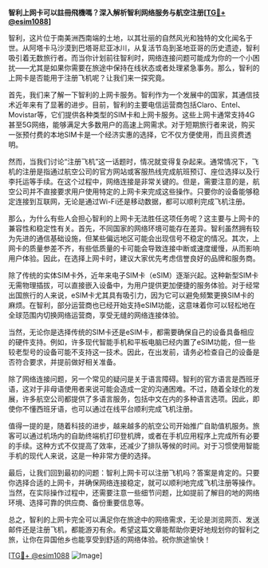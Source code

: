 **智利上网卡可以註冊飛機嗎？深入解析智利网络服务与航空注册[[TG💪+ @esim1088](https://t.me/s/esim1088)]**

智利，这片位于南美洲西南端的土地，以其壮丽的自然风光和独特的文化闻名于世。从阿塔卡马沙漠到巴塔哥尼亚冰川，从复活节岛到圣地亚哥的历史遗迹，智利吸引着无数旅行者。而当你计划前往智利时，网络连接问题可能成为你的一个小困扰——尤其是如果你需要在旅途中保持在线状态或者处理紧急事务。那么，智利的上网卡是否能用于注册飞机呢？让我们来一探究竟。

首先，我们来了解一下智利的上网卡服务。智利作为一个发展中的国家，其通信技术近年来有了显著的进步。目前，智利的主要电信运营商包括Claro、Entel、Movistar等，它们提供各种类型的SIM卡和上网卡服务。这些上网卡通常支持4G甚至5G网络，能够满足大多数用户的高速上网需求。对于短期旅行者来说，购买一张预付费的本地SIM卡是一个经济实惠的选择，它不仅方便使用，而且资费透明。

然而，当我们讨论“注册飞机”这一话题时，情况就变得复杂起来。通常情况下，飞机的注册是指通过航空公司的官方网站或客服热线完成航班预订、座位选择以及行李托运等手续。在这个过程中，网络连接是非常关键的。但是，需要注意的是，航空公司并不直接要求用户使用特定的上网卡来完成这些操作。只要你的设备能够稳定连接到互联网，无论是通过Wi-Fi还是移动数据，都可以顺利完成飞机注册。

那么，为什么有些人会担心智利的上网卡无法胜任这项任务呢？这主要与上网卡的兼容性和稳定性有关。首先，不同国家的网络环境可能存在差异。智利虽然拥有较为先进的通信基础设施，但某些偏远地区可能会出现信号不稳定的情况。其次，上网卡的质量参差不齐，有些低质量的卡可能会导致连接中断或速度缓慢，从而影响用户体验。因此，在选择上网卡时，建议大家优先考虑信誉良好的品牌和服务商。

除了传统的实体SIM卡外，近年来电子SIM卡（eSIM）逐渐兴起。这种新型SIM卡无需物理插拔，可以直接嵌入设备中，为用户提供更加便捷的服务体验。对于经常出国旅行的人来说，eSIM卡尤其具有吸引力，因为它可以避免频繁更换SIM卡的麻烦。在智利，部分运营商也已经开始支持eSIM功能，这意味着你可以轻松地在全球范围内切换网络运营商，享受无缝的网络连接体验。

当然，无论你是选择传统的SIM卡还是eSIM卡，都需要确保自己的设备具备相应的硬件支持。例如，许多现代智能手机和平板电脑已经内置了eSIM功能，但一些较老型号的设备可能不支持这一技术。因此，在出发前，请务必检查自己的设备是否符合要求，并提前做好相关准备。

除了网络连接问题，另一个常见的疑问是关于语言障碍。智利的官方语言是西班牙语，这对于非母语使用者来说可能会造成一定的沟通困难。不过，随着全球化的发展，许多航空公司都提供了多语言服务，包括中文在内的多种语言选项。因此，即使你不懂西班牙语，也可以通过在线平台顺利完成飞机注册。

值得一提的是，随着科技的进步，越来越多的航空公司开始推广自助值机服务。旅客可以通过机场内的自助终端机打印登机牌，或者在手机应用程序上完成所有必要的手续。这种方式不仅提高了效率，还减少了排队等候的时间。对于习惯使用智能手机的现代人来说，这是一种非常方便的选择。

最后，让我们回到最初的问题：智利上网卡可以注册飞机吗？答案是肯定的。只要你选择合适的上网卡，并确保网络连接稳定，就可以顺利地完成飞机注册等操作。当然，在实际操作过程中，还需要注意一些细节问题，比如提前了解目的地的网络环境、选择可靠的供应商、备份重要信息等。

总之，智利的上网卡完全可以满足你在旅途中的网络需求，无论是浏览网页、发送邮件还是注册飞机，都能游刃有余。希望这篇文章能帮助你更好地规划你的智利之旅，让你在异国他乡也能享受到舒适的网络体验。祝你旅途愉快！

[[TG💪+ @esim1088](https://t.me/s/esim1088) ![Image](https://i.postimg.cc/4NQfJmqS/Snipaste-2025-05-13-00-14-12.png)]